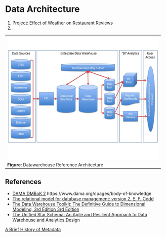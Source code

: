 # Data Architecture

<ol>
 <li><a href='./prj2/Readme.md'>Project: Effect of Weather on Restaurant Reviews</a>
 <li> 
</ol>

<table>
 <tr><td>
  <img src='./img/Datawarehouse_reference_architecture.jpg' width='600' height='400'/>
 </td></tr> 
 <tr><td>
  <b>Figure</b>: Datawarehouse Reference Architecture
 </td></tr> 
</table>

## References
<ul>
 <li> <a href='https://www.dama.org/cpages/body-of-knowledge'>DAMA DMBoK 2</a> https://www.dama.org/cpages/body-of-knowledge
 <li> <a href='https://dl.acm.org/doi/book/10.5555/77708'>The relational model for database management: version 2, E. F. Codd</a>
 <li> <a href='https://www.amazon.com/Data-Warehouse-Toolkit-Definitive-Dimensional/dp/1118530802/'>The Data Warehouse Toolkit: The Definitive Guide to Dimensional Modeling, 3rd Edition 3rd Edition</a>
 <li> <a href='https://www.amazon.com/dp/163462887X'>The Unified Star Schema: An Agile and Resilient Approach to Data Warehouse and Analytics Design</a>
</ul> <a href='https://www.dataversity.net/a-brief-history-of-metadata/'>A Brief History of Metadata</a>
